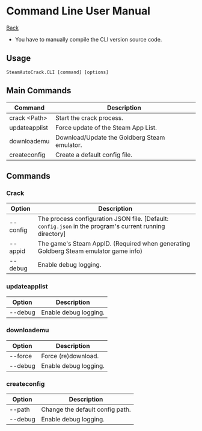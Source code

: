 # Command Line User Manual  

<a href="/docs/" class="btn btn-primary">Back</a>  

* You have to manually compile the CLI version source code.  

## Usage  

`SteamAutoCrack.CLI [command] [options]`  

## Main Commands  

Command        | Description  
-------------- | --------------  
crack \<Path>  | Start the crack process.  
updateapplist  | Force update of the Steam App List.  
downloademu    | Download/Update the Goldberg Steam emulator.  
createconfig   | Create a default config file.  

## Commands  

### Crack  

Option             | Description  
------------------ | -------------------------------------------  
--config <config>  | The process configuration JSON file. [Default: `config.json` in the program's current running directory]  
--appid <appid>    | The game's Steam AppID. (Required when generating Goldberg Steam emulator game info)  
--debug            | Enable debug logging.  

### updateapplist  

Option  | Description  
------- | --------------  
--debug | Enable debug logging.  

### downloademu  

Option   | Description  
-------- | --------------  
--force  | Force (re)download.  
--debug  | Enable debug logging.  

### createconfig  

Option        | Description  
------------- | ------------------------------  
--path <path> | Change the default config path.  
--debug       | Enable debug logging.  
